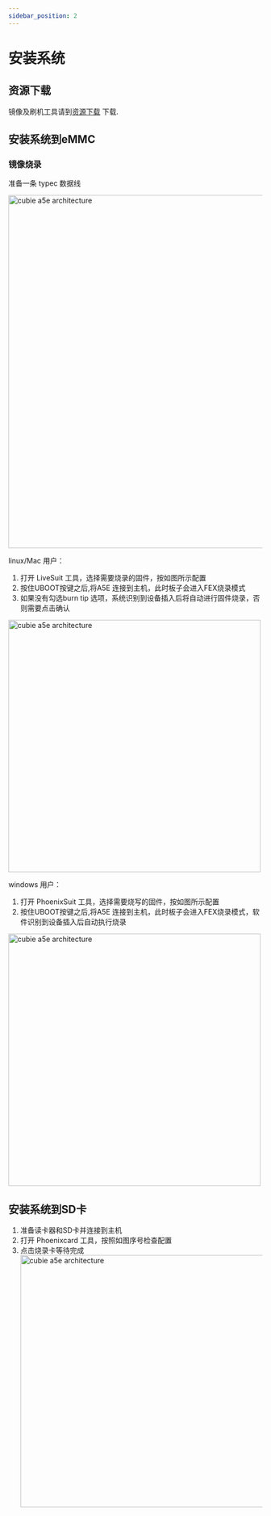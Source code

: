 ```yaml
---
sidebar_position: 2
---
```


# 安装系统

## 资源下载

镜像及刷机工具请到[资源下载](../../download) 下载.

## 安装系统到eMMC

### 镜像烧录

准备一条 typec 数据线

<img src="/img/cubie/a5e/cubie_a5e_to_fex_mode.webp" alt="cubie a5e architecture" width="700" />

linux/Mac 用户：

1. 打开 LiveSuit 工具，选择需要烧录的固件，按如图所示配置
2. 按住UBOOT按键之后,将A5E 连接到主机，此时板子会进入FEX烧录模式
3. 如果没有勾选burn tip 选项，系统识别到设备插入后将自动进行固件烧录，否则需要点击确认

<img src="/img/cubie/linux_phoenixsuit.webp" alt="cubie a5e architecture" width="500" />

windows 用户：

1. 打开 PhoenixSuit 工具，选择需要烧写的固件，按如图所示配置
2. 按住UBOOT按键之后,将A5E 连接到主机，此时板子会进入FEX烧录模式，软件识别到设备插入后自动执行烧录

<img src="/img/cubie/win_phoenixsuit.webp" alt="cubie a5e architecture" width="500" />

## 安装系统到SD卡

1. 准备读卡器和SD卡并连接到主机
2. 打开 Phoenixcard 工具，按照如图序号检查配置
3. 点击烧录卡等待完成
   <img src="/img/cubie/phoenixcard.webp" alt="cubie a5e architecture" width="500" />
